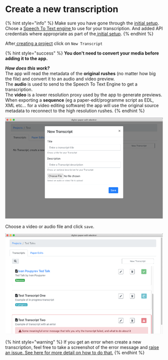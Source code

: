 # Create a new transcription

{% hint style="info" %}
Make sure you have gone through the [initial setup](../../setup.md). Chose a [Speech To Text engine ](../../speech-to-text/)to use for your transcription. And added API credentials where appropriate as part of the[ initial setup](../../setup.md).
{% endhint %}

After[ creating a project](../../projects-1/create-a-new-project.md) click on `New Transcript`

{% hint style="success" %}
**You don't need to convert your media before adding it to the app.**

_**How does this work?**_   
The app will read the metadata of the **original rushes** \(no matter how big the file\) and convert it to an audio and video preview.   
The **audio** is used to send to the Speech To Text Engine to get a transcription.   
The **video** is a lower resolution proxy used by the app to generate previews.   
When exporting a **sequence** \(eg a paper-edit/programme script as EDL, XML etc... for a video editing software\) the app will use the original source metadata to reconnect to the high resolution rushes.
{% endhint %}

![](../../.gitbook/assets/screen-shot-2020-02-05-at-5.06.29-pm.png)

Choose a video or audio file and click `save`.

![Transcription will shop up as in progress until they are done processing](../../.gitbook/assets/screen-shot-2020-02-05-at-5.08.44-pm.png)

{% hint style="warning" %}
If you get an error when create a new transcription, feel free to take a screenshot of the error message and [raise an issue. See here for more detail on how to do that.](../../reporting-issues.md)
{% endhint %}

